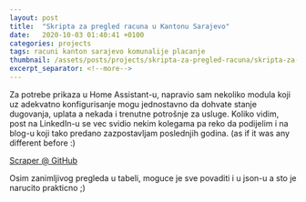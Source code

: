 ```yaml
---
layout: post
title:  "Skripta za pregled racuna u Kantonu Sarajevo"
date:   2020-10-03 01:40:41 +0100
categories: projects
tags: racuni kanton sarajevo komunalije placanje
thumbnail: /assets/posts/projects/skripta-za-pregled-racuna/skripta-za-pregled-racuna-01.png
excerpt_separator: <!--more-->
---
```


Za potrebe prikaza u Home Assistant-u, napravio sam nekoliko modula koji uz adekvatno konfigurisanje mogu jednostavno da dohvate stanje dugovanja, uplata a nekada i trenutne potrošnje za usluge. Koliko vidim, post na LinkedIn-u se vec svidio nekim kolegama pa reko da podijelim i na blog-u koji tako predano zazpostavljam poslednjih godina. (as if it was any different before :)

[Scraper @ GitHub](https://github.com/nardev/scraper)

Osim zanimljivog pregleda u tabeli, moguce je sve povaditi i u json-u a sto je narucito prakticno ;)


